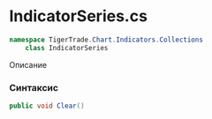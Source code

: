 
# IndicatorSeries.cs
```csharp
namespace TigerTrade.Chart.Indicators.Collections  
    class IndicatorSeries
```

Описание

### Синтаксис
```csharp
public void Clear()
```


                    
                    